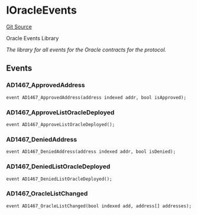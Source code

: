 # IOracleEvents
[Git Source](https://github.com/thrackle-io/tron/blob/38ad28ed586c360d4509e485bd378da51297351d/src/common/IEvents.sol)

Oracle Events Library

*The library for all events for the Oracle contracts for the protocol.*


## Events
### AD1467_ApprovedAddress

```solidity
event AD1467_ApprovedAddress(address indexed addr, bool isApproved);
```

### AD1467_ApproveListOracleDeployed

```solidity
event AD1467_ApproveListOracleDeployed();
```

### AD1467_DeniedAddress

```solidity
event AD1467_DeniedAddress(address indexed addr, bool isDenied);
```

### AD1467_DeniedListOracleDeployed

```solidity
event AD1467_DeniedListOracleDeployed();
```

### AD1467_OracleListChanged

```solidity
event AD1467_OracleListChanged(bool indexed add, address[] addresses);
```


